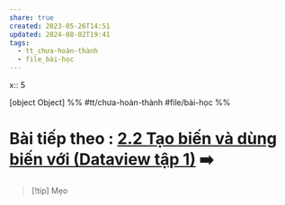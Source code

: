 ```yaml
---
share: true
created: 2023-05-26T14:51
updated: 2024-08-02T19:41
tags:
  - tt_chưa-hoàn-thành
  - file_bài-học
---
```

x:: 5

[object Object]
%%
#tt/chưa-hoàn-thành
#file/bài-học
%%
# Bài tiếp theo : [2.2 Tạo biến và dùng biến với (Dataview tập 1)](../2.2%20T%E1%BA%A1o%20bi%E1%BA%BFn%20v%C3%A0%20d%C3%B9ng%20bi%E1%BA%BFn%20v%E1%BB%9Bi%20(Dataview%20t%E1%BA%ADp%201).md) ➡️

> [!tip] Mẹo
